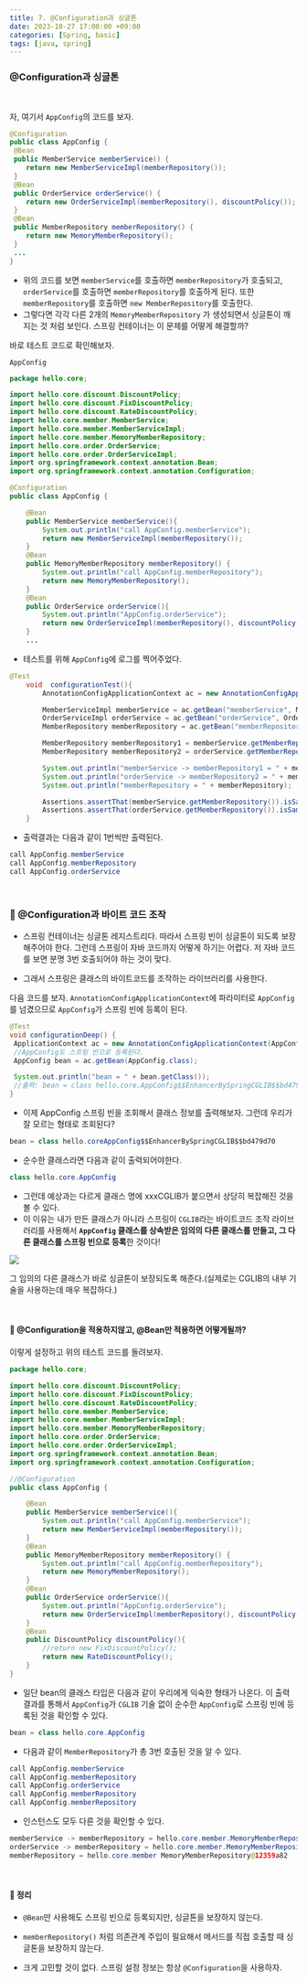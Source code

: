 ```yaml
---
title: 7. @Configuration과 싱글톤
date: 2023-10-27 17:00:00 +09:00
categories: [Spring, basic]
tags: [java, spring]
---
```


### @Configuration과 싱글톤

<br/>

자, 여기서 `AppConfig`의 코드를 보자.

```java
@Configuration
public class AppConfig {
 @Bean
 public MemberService memberService() {
    return new MemberServiceImpl(memberRepository());
 }
 @Bean
 public OrderService orderService() {
    return new OrderServiceImpl(memberRepository(), discountPolicy());
 }
 @Bean
 public MemberRepository memberRepository() {
    return new MemoryMemberRepository();
 }
 ...
}
```

- 위의 코드를 보면 `memberService`를 호출하면 `memberRepository`가 호출되고, `orderService`를 호출하면 `memberRepository`를 호출하게 된다. 또한 `memberRepository`를 호출하면 `new MemberRepository`를 호출한다.
- 그렇다면 각각 다른 2개의 `MemoryMemberRepository` 가 생성되면서 싱글톤이 깨지는 것 처럼 보인다. 스프링 컨테이너는 이 문제를 어떻게 해결할까?

바로 테스트 코드로 확인해보자.

`AppConfig`

```java
package hello.core;

import hello.core.discount.DiscountPolicy;
import hello.core.discount.FixDiscountPolicy;
import hello.core.discount.RateDiscountPolicy;
import hello.core.member.MemberService;
import hello.core.member.MemberServiceImpl;
import hello.core.member.MemoryMemberRepository;
import hello.core.order.OrderService;
import hello.core.order.OrderServiceImpl;
import org.springframework.context.annotation.Bean;
import org.springframework.context.annotation.Configuration;

@Configuration
public class AppConfig {

    @Bean
    public MemberService memberService(){
        System.out.println("call AppConfig.memberService");
        return new MemberServiceImpl(memberRepository());
    }
    @Bean
    public MemoryMemberRepository memberRepository() {
        System.out.println("call AppConfig.memberRepository");
        return new MemoryMemberRepository();
    }
    @Bean
    public OrderService orderService(){
        System.out.println("AppConfig.orderService");
        return new OrderServiceImpl(memberRepository(), discountPolicy());
    }
    ...
```

- 테스트를 위해 `AppConfig`에 로그를 찍어주었다.

```java
@Test
    void  configurationTest(){
        AnnotationConfigApplicationContext ac = new AnnotationConfigApplicationContext(AppConfig.class);

        MemberServiceImpl memberService = ac.getBean("memberService", MemberServiceImpl.class);
        OrderServiceImpl orderService = ac.getBean("orderService", OrderServiceImpl.class);
        MemberRepository memberRepository = ac.getBean("memberRepository", MemberRepository.class);

        MemberRepository memberRepository1 = memberService.getMemberRepository();
        MemberRepository memberRepository2 = orderService.getMemberRepository();

        System.out.println("memberService -> memberRepository1 = " + memberRepository1);
        System.out.println("orderService -> memberRepository2 = " + memberRepository2);
        System.out.println("memberRepository = " + memberRepository);

        Assertions.assertThat(memberService.getMemberRepository()).isSameAs(memberRepository);
        Assertions.assertThat(orderService.getMemberRepository()).isSameAs(memberRepository);
    }
```

- 출력결과는 다음과 같이 1번씩만 출력된다.

```java
call AppConfig.memberService
call AppConfig.memberRepository
call AppConfig.orderService
```

<br/>

### :pushpin: @Configuration과 바이트 코드 조작

- 스프링 컨테이너는 싱글톤 레지스트리다. 따라서 스프링 빈이 싱글톤이 되도록 보장해주어야 한다. 그런데 스프링이 자바 코드까지 어떻게 하기는 어렵다. 저 자바 코드를 보면 분명 3번 호출되어야 하는 것이 맞다.

- 그래서 스프링은 클래스의 바이트코드를 조작하는 라이브러리를 사용한다.

다음 코드를 보자. `AnnotationConfigApplicationContext`에 파라미터로 `AppConfig`를 넘겼으므로 `AppConfig`가 스프링 빈에 등록이 된다.

```java
@Test
void configurationDeep() {
 ApplicationContext ac = new AnnotationConfigApplicationContext(AppConfig.class);
 //AppConfig도 스프링 빈으로 등록된다.
 AppConfig bean = ac.getBean(AppConfig.class);

 System.out.println("bean = " + bean.getClass());
 //출력: bean = class hello.core.AppConfig$$EnhancerBySpringCGLIB$$bd479d70
}
```

- 이제 AppConfig 스프링 빈을 조회해서 클래스 정보를 출력해보자. 그런데 우리가 잘 모르는 형태로 조회된다?

```java
bean = class hello.coreAppConfig$$EnhancerBySpringCGLIB$$bd479d70
```

- 순수한 클래스라면 다음과 같이 출력되어야한다.

```java
class hello.core.AppConfig
```

- 그런데 예상과는 다르게 클래스 명에 xxxCGLIB가 붙으면서 상당히 복잡해진 것을 볼 수 있다.
- 이 이유는 내가 만든 클래스가 아니라 스프링이 `CGLIB`라는 바이트코드 조작 라이브러리를 사용해서 **`AppConfig` 클래스를 상속받은 임의의 다른 클래스를 만들고, 그 다른 클래스를 스프링 빈으로 등록**한 것이다!

<img src="https://private-user-images.githubusercontent.com/140701897/279329923-f8b34079-5560-48d9-890a-02d92ff79ad7.png?jwt=eyJhbGciOiJIUzI1NiIsInR5cCI6IkpXVCJ9.eyJpc3MiOiJnaXRodWIuY29tIiwiYXVkIjoicmF3LmdpdGh1YnVzZXJjb250ZW50LmNvbSIsImtleSI6ImtleTEiLCJleHAiOjE2OTg3NDU1NjksIm5iZiI6MTY5ODc0NTI2OSwicGF0aCI6Ii8xNDA3MDE4OTcvMjc5MzI5OTIzLWY4YjM0MDc5LTU1NjAtNDhkOS04OTBhLTAyZDkyZmY3OWFkNy5wbmc_WC1BbXotQWxnb3JpdGhtPUFXUzQtSE1BQy1TSEEyNTYmWC1BbXotQ3JlZGVudGlhbD1BS0lBSVdOSllBWDRDU1ZFSDUzQSUyRjIwMjMxMDMxJTJGdXMtZWFzdC0xJTJGczMlMkZhd3M0X3JlcXVlc3QmWC1BbXotRGF0ZT0yMDIzMTAzMVQwOTQxMDlaJlgtQW16LUV4cGlyZXM9MzAwJlgtQW16LVNpZ25hdHVyZT00ZGUwMzJlMjlkMGQ0MTAyYzcxMzQyMWQ2MmIwOTc3YjM0NDg3NDc2MTk2OTM3YTUyMjY2MDE0YTY5YjFmODcwJlgtQW16LVNpZ25lZEhlYWRlcnM9aG9zdCZhY3Rvcl9pZD0wJmtleV9pZD0wJnJlcG9faWQ9MCJ9._YY1EZOgrFIIZDA-9wj4MonQDqyC2m7Y_Gmm-ITzxss">

그 임의의 다른 클래스가 바로 싱글톤이 보장되도록 해준다.(실제로는 CGLIB의 내부 기술을 사용하는데 매우 복잡하다.)

<br/>

#### :pushpin: @Configuration을 적용하지않고, @Bean만 적용하면 어떻게될까?

이렇게 설정하고 위의 테스트 코드를 돌려보자.

```java
package hello.core;

import hello.core.discount.DiscountPolicy;
import hello.core.discount.FixDiscountPolicy;
import hello.core.discount.RateDiscountPolicy;
import hello.core.member.MemberService;
import hello.core.member.MemberServiceImpl;
import hello.core.member.MemoryMemberRepository;
import hello.core.order.OrderService;
import hello.core.order.OrderServiceImpl;
import org.springframework.context.annotation.Bean;
import org.springframework.context.annotation.Configuration;

//@Configuration
public class AppConfig {

    @Bean
    public MemberService memberService(){
        System.out.println("call AppConfig.memberService");
        return new MemberServiceImpl(memberRepository());
    }
    @Bean
    public MemoryMemberRepository memberRepository() {
        System.out.println("call AppConfig.memberRepository");
        return new MemoryMemberRepository();
    }
    @Bean
    public OrderService orderService(){
        System.out.println("AppConfig.orderService");
        return new OrderServiceImpl(memberRepository(), discountPolicy());
    }
    @Bean
    public DiscountPolicy discountPolicy(){
        //return new FixDiscountPolicy();
        return new RateDiscountPolicy();
    }
}
```

- 일단 bean의 클래스 타입은 다음과 같이 우리에게 익숙한 형태가 나온다. 이 출력 결과를 통해서 `AppConfig`가 `CGLIB` 기술 없이 순수한 `AppConfig`로 스프링 빈에 등록된 것을 확인할 수 있다.

```java
bean = class hello.core.AppConfig
```

- 다음과 같이 `MemberRepository`가 총 3번 호출된 것을 알 수 있다.

```java
call AppConfig.memberService
call AppConfig.memberRepository
call AppConfig.orderService
call AppConfig.memberRepository
call AppConfig.memberRepository
```

- 인스턴스도 모두 다른 것을 확인할 수 있다.

```java
memberService -> memberRepository = hello.core.member.MemoryMemberRepository@6239aba6
orderService -> memberRepository = hello.core.member.MemoryMemberRepository@3e6104fc
memberRepository = hello.core.member MemoryMemberRepository@12359a82
```

<br/>

#### :pushpin: 정리

- `@Bean`만 사용해도 스프링 빈으로 등록되지만, 싱글톤을 보장하지 않는다.

- `memberRepository()` 처럼 의존관계 주입이 필요해서 메서드를 직접 호출할 때 싱글톤을 보장하지 않는다.

- 크게 고민할 것이 없다. 스프링 설정 정보는 항상 `@Configuration`을 사용하자.
